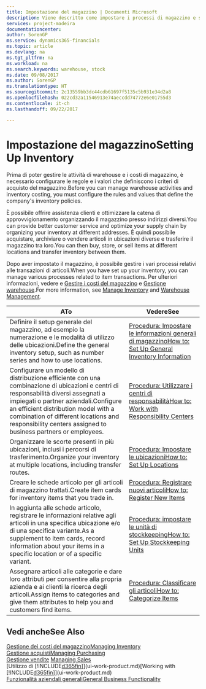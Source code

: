 ```yaml
---
title: Impostazione del magazzino | Documenti Microsoft
description: Viene descritto come impostare i processi di magazzino e stock, inclusi i percorsi di trasferimento e le ubicazioni, come le warehouse.
services: project-madeira
documentationcenter: 
author: SorenGP
ms.service: dynamics365-financials
ms.topic: article
ms.devlang: na
ms.tgt_pltfrm: na
ms.workload: na
ms.search.keywords: warehouse, stock
ms.date: 09/08/2017
ms.author: SorenGP
ms.translationtype: HT
ms.sourcegitcommit: 2c13559bb3dc44cdb61697f5135c5b931e34d2a8
ms.openlocfilehash: 022cd32a11546913e74aeccdd74772e6e01755d3
ms.contentlocale: it-ch
ms.lasthandoff: 09/22/2017

---
```

# <a name="setting-up-inventory"></a><span data-ttu-id="9ed0b-103">Impostazione del magazzino</span><span class="sxs-lookup"><span data-stu-id="9ed0b-103">Setting Up Inventory</span></span>
<span data-ttu-id="9ed0b-104">Prima di poter gestire le attività di warehouse e i costi di magazzino, è necessario configurare le regole e i valori che definiscono i criteri di acquisto del magazzino.</span><span class="sxs-lookup"><span data-stu-id="9ed0b-104">Before you can manage warehouse activities and inventory costing, you must configure the rules and values that define the company's inventory policies.</span></span>

<span data-ttu-id="9ed0b-105">È possibile offrire assistenza clienti e ottimizzare la catena di approvvigionamento organizzando il magazzino presso indirizzi diversi.</span><span class="sxs-lookup"><span data-stu-id="9ed0b-105">You can provide better customer service and optimize your supply chain by organizing your inventory at different addresses.</span></span> <span data-ttu-id="9ed0b-106">È quindi possibile acquistare, archiviare o vendere articoli in ubicazioni diverse e trasferire il magazzino tra loro.</span><span class="sxs-lookup"><span data-stu-id="9ed0b-106">You can then buy, store, or sell items at different locations and transfer inventory between them.</span></span>

<span data-ttu-id="9ed0b-107">Dopo aver impostato il magazzino, è possibile gestire i vari processi relativi alle transazioni di articoli.</span><span class="sxs-lookup"><span data-stu-id="9ed0b-107">When you have set up your inventory, you can manage various processes related to item transactions.</span></span> <span data-ttu-id="9ed0b-108">Per ulteriori informazioni, vedere e [Gestire i costi del magazzino](inventory-manage-inventory.md) e [Gestione warehouse](warehouse-manage-warehouse.md).</span><span class="sxs-lookup"><span data-stu-id="9ed0b-108">For more information, see [Manage Inventory](inventory-manage-inventory.md) and [Warehouse Management](warehouse-manage-warehouse.md).</span></span>

| <span data-ttu-id="9ed0b-109">A</span><span class="sxs-lookup"><span data-stu-id="9ed0b-109">To</span></span> | <span data-ttu-id="9ed0b-110">Vedere</span><span class="sxs-lookup"><span data-stu-id="9ed0b-110">See</span></span> |
| --- | --- |
| <span data-ttu-id="9ed0b-111">Definire il setup generale del magazzino, ad esempio la numerazione e le modalità di utilizzo delle ubicazioni.</span><span class="sxs-lookup"><span data-stu-id="9ed0b-111">Define the general inventory setup, such as number series and how to use locations.</span></span> |[<span data-ttu-id="9ed0b-112">Procedura: Impostare le informazioni generali di magazzino</span><span class="sxs-lookup"><span data-stu-id="9ed0b-112">How to: Set Up General Inventory Information</span></span>](inventory-how-setup-general.md) |
|<span data-ttu-id="9ed0b-113">Configurare un modello di distribuzione efficiente con una combinazione di ubicazioni e centri di responsabilità diversi assegnati a impiegati o partner aziendali.</span><span class="sxs-lookup"><span data-stu-id="9ed0b-113">Configure an efficient distribution model with a combination of different locations and responsibility centers assigned to business partners or employees.</span></span>|[<span data-ttu-id="9ed0b-114">Procedura: Utilizzare i centri di responsabilità</span><span class="sxs-lookup"><span data-stu-id="9ed0b-114">How to: Work with Responsibility Centers</span></span>](inventory-responsibility-centers.md)|
| <span data-ttu-id="9ed0b-115">Organizzare le scorte presenti in più ubicazioni, inclusi i percorsi di trasferimento.</span><span class="sxs-lookup"><span data-stu-id="9ed0b-115">Organize your inventory at multiple locations, including transfer routes.</span></span> |[<span data-ttu-id="9ed0b-116">Procedura: Impostare le ubicazioni</span><span class="sxs-lookup"><span data-stu-id="9ed0b-116">How to: Set Up Locations</span></span>](inventory-how-register-new-items.md) |
| <span data-ttu-id="9ed0b-117">Creare le schede articolo per gli articoli di magazzino trattati.</span><span class="sxs-lookup"><span data-stu-id="9ed0b-117">Create item cards for inventory items that you trade in.</span></span> |[<span data-ttu-id="9ed0b-118">Procedura: Registrare nuovi articoli</span><span class="sxs-lookup"><span data-stu-id="9ed0b-118">How to: Register New Items</span></span>](inventory-how-register-new-items.md) |
|<span data-ttu-id="9ed0b-119">In aggiunta alle schede articolo, registrare le informazioni relative agli articoli in una specifica ubicazione e/o di una specifica variante.</span><span class="sxs-lookup"><span data-stu-id="9ed0b-119">As a supplement to item cards, record information about your items in a specific location or of a specific variant.</span></span>|[<span data-ttu-id="9ed0b-120">Procedura: impostare le unità di stockkeeping</span><span class="sxs-lookup"><span data-stu-id="9ed0b-120">How to: Set Up Stockkeeping Units</span></span>](inventory-how-to-set-up-stockkeeping-units.md)|
| <span data-ttu-id="9ed0b-121">Assegnare articoli alle categorie e dare loro attributi per consentire alla propria azienda e ai clienti la ricerca degli articoli.</span><span class="sxs-lookup"><span data-stu-id="9ed0b-121">Assign items to categories and give them attributes to help you and customers find items.</span></span> |[<span data-ttu-id="9ed0b-122">Procedura: Classificare gli articoli</span><span class="sxs-lookup"><span data-stu-id="9ed0b-122">How to: Categorize Items</span></span>](inventory-how-categorize-items.md) |

## <a name="see-also"></a><span data-ttu-id="9ed0b-123">Vedi anche</span><span class="sxs-lookup"><span data-stu-id="9ed0b-123">See Also</span></span>
[<span data-ttu-id="9ed0b-124">Gestione dei costi del magazzino</span><span class="sxs-lookup"><span data-stu-id="9ed0b-124">Managing Inventory</span></span>](inventory-manage-inventory.md)  
[<span data-ttu-id="9ed0b-125">Gestione acquisti</span><span class="sxs-lookup"><span data-stu-id="9ed0b-125">Managing Purchasing</span></span>](purchasing-manage-purchasing.md)  
<span data-ttu-id="9ed0b-126">[Gestione vendite](sales-manage-sales.md)  </span><span class="sxs-lookup"><span data-stu-id="9ed0b-126">[Managing Sales](sales-manage-sales.md)  </span></span>  
<span data-ttu-id="9ed0b-127">[Utilizzo di [!INCLUDE[d365fin](includes/d365fin_md.md)]](ui-work-product.md)</span><span class="sxs-lookup"><span data-stu-id="9ed0b-127">[Working with [!INCLUDE[d365fin](includes/d365fin_md.md)]](ui-work-product.md)</span></span>  
[<span data-ttu-id="9ed0b-128">Funzionalità aziendali generali</span><span class="sxs-lookup"><span data-stu-id="9ed0b-128">General Business Functionality</span></span>](ui-across-business-areas.md)

